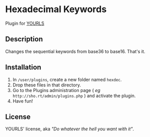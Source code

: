 Hexadecimal Keywords
====================

Plugin for [YOURLS](http://yourls.org) 

Description
-----------
Changes the sequential keywords from base36 to base16. That's it.

Installation
------------
1. In `/user/plugins`, create a new folder named `hexdec`.
2. Drop these files in that directory.
3. Go to the Plugins administration page ( *eg* `http://sho.rt/admin/plugins.php` ) and activate the plugin.
4. Have fun!

License
-------
YOURLS' license, aka *"Do whatever the hell you want with it"*.

